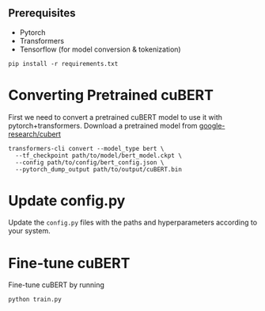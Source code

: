 #

## Prerequisites

- Pytorch
- Transformers
- Tensorflow (for model conversion & tokenization)

```
pip install -r requirements.txt
```

# Converting Pretrained cuBERT

First we need to convert a pretrained cuBERT model to use it with pytorch+transformers.
Download a pretrained model from [google-research/cubert](https://github.com/google-research/google-research/tree/master/cubert)

```
transformers-cli convert --model_type bert \
  --tf_checkpoint path/to/model/bert_model.ckpt \
  --config path/to/config/bert_config.json \
  --pytorch_dump_output path/to/output/cuBERT.bin
```

# Update config.py
Update the `config.py` files with the paths and hyperparameters according to your system.

# Fine-tune cuBERT

Fine-tune cuBERT by running
```
python train.py
```